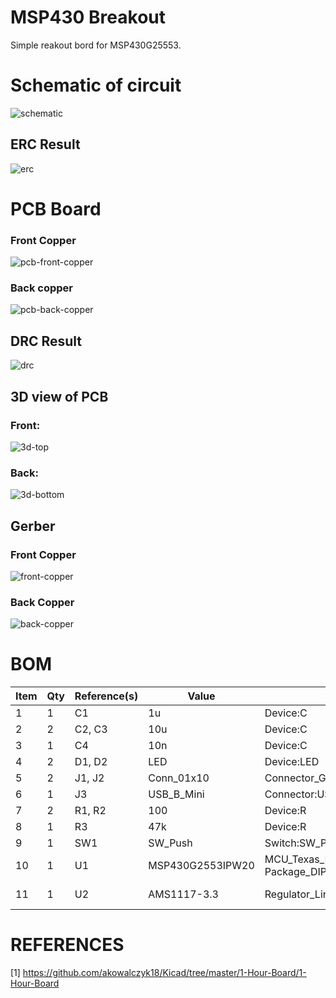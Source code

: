 # MSP430 Breakout

Simple reakout bord for MSP430G25553.

# Schematic of circuit
![schematic](https://github.com/anilv8/msp430-breakout/assets/81171588/2c958006-e98f-49eb-aa53-b1609830623e)

## ERC Result
![erc](https://github.com/anilv8/msp430-breakout/assets/81171588/d712105a-a088-495d-b6ec-b7e0a4351998)

# PCB Board
### Front Copper
![pcb-front-copper](https://github.com/anilv8/msp430-breakout/assets/81171588/ab2f2618-28b7-4ca5-a855-e79ed8ed44de)

### Back copper
![pcb-back-copper](https://github.com/anilv8/msp430-breakout/assets/81171588/727c3250-035b-45e0-986f-79a67c11e4eb)

## DRC Result
![drc](https://github.com/anilv8/msp430-breakout/assets/81171588/cb14afaf-27db-4828-a2cf-a6a71d5147a1)

## 3D view of PCB
### Front:
![3d-top](https://github.com/anilv8/msp430-breakout/assets/81171588/c012f19d-26d2-413d-b4b9-8e6e821824ca)

### Back:
![3d-bottom](https://github.com/anilv8/msp430-breakout/assets/81171588/921381e1-62d1-4c4a-9db5-826af749d941)

## Gerber
### Front Copper
![front-copper](https://github.com/anilv8/msp430-breakout/assets/81171588/84393ba7-f542-4c77-97c6-42f850608720)

### Back Copper
![back-copper](https://github.com/anilv8/msp430-breakout/assets/81171588/994641b9-ed9d-44aa-acad-7fad8a3bf1b9)

# BOM
| Item |	Qty |	Reference(s)	| Value	| LibPart |	Footprint |	Datasheet |
| ---- | ---- | ---- | ---- | ---- | ---- | ---- |
| 1 |	1	| C1	| 1u	| Device:C |	Capacitor_SMD:C_0603_1608Metric_Pad1.08x0.95mm_HandSolder |	~ |
| 2 |	2	| C2, C3	| 10u	| Device:C	| Capacitor_SMD:C_0603_1608Metric_Pad1.08x0.95mm_HandSolder	| ~ |
| 3 |	1 |	C4	| 10n |	Device:C	| Capacitor_SMD:C_0603_1608Metric_Pad1.08x0.95mm_HandSolder	| ~ |
| 4	| 2	| D1, D2	| LED | Device:LED |	LED_SMD:LED_0603_1608Metric_Pad1.05x0.95mm_HandSolder |	~ |
| 5	| 2	| J1, J2	| Conn_01x10	| Connector_Generic:Conn_01x10	| Connector_PinHeader_2.54mm:PinHeader_1x10_P2.54mm_Vertical |	~ |
| 6	| 1	| J3	| USB_B_Mini	| Connector:USB_B_Mini |	Connector_USB:USB_Mini-B_Wuerth_65100516121_Horizontal |	~ |
| 7	| 2	| R1, R2	| 100	| Device:R	| Resistor_SMD:R_0603_1608Metric_Pad0.98x0.95mm_HandSolder |	~ |
| 8	| 1	| R3	| 47k	| Device:R	| Resistor_SMD:R_0603_1608Metric_Pad0.98x0.95mm_HandSolder	| ~ |
| 9	| 1	| SW1	| SW_Push	| Switch:SW_Push |	Button_Switch_THT:SW_TH_Tactile_Omron_B3F-10xx |	~ |
| 10	| 1	| U1	| MSP430G2553IPW20	| MCU_Texas_MSP430:MSP430G2553IPW20	Package_DIP:DIP-20_W7.62mm_Socket |	http://www.ti.com/lit/ds/symlink/msp430g2553.pdf |
| 11	| 1	| U2	| AMS1117-3.3	| Regulator_Linear:AMS1117-3.3	| Package_TO_SOT_SMD:SOT-223-3_TabPin2 |	http://www.advanced-monolithic.com/pdf/ds1117.pdf |

# REFERENCES
[1]  https://github.com/akowalczyk18/Kicad/tree/master/1-Hour-Board/1-Hour-Board
